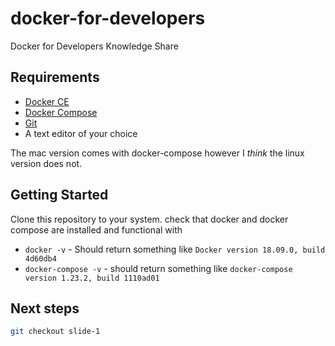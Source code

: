 # docker-for-developers #

Docker for Developers Knowledge Share

## Requirements ##

- [Docker CE](https://docs.docker.com/install/)
- [Docker Compose](https://docs.docker.com/compose/)
- [Git](https://www.git-scm.com/download)
- A text editor of your choice

The mac version comes with docker-compose however I _think_ the linux version does not.

## Getting Started ##

Clone this repository to your system. check that docker and docker compose are installed and functional with

- `docker -v` - Should return something like `Docker version 18.09.0, build 4d60db4`
- `docker-compose -v` - should return something like `docker-compose version 1.23.2, build 1110ad01`

## Next steps ##

```bash
git checkout slide-1
```
